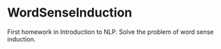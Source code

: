 # WordSenseInduction
First homework in Introduction to NLP. Solve the problem of word sense induction. 
